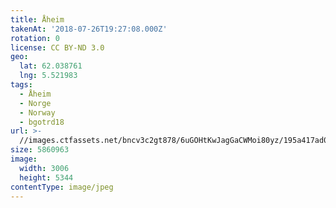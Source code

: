 ```yaml
---
title: Åheim
takenAt: '2018-07-26T19:27:08.000Z'
rotation: 0
license: CC BY-ND 3.0
geo:
  lat: 62.038761
  lng: 5.521983
tags:
  - Åheim
  - Norge
  - Norway
  - bgotrd18
url: >-
  //images.ctfassets.net/bncv3c2gt878/6uGOHtKwJagGaCWMoi80yz/195a417ad04d51229d12dfcbbab87e08/heim_43142062564_o
size: 5860963
image:
  width: 3006
  height: 5344
contentType: image/jpeg
---
```


